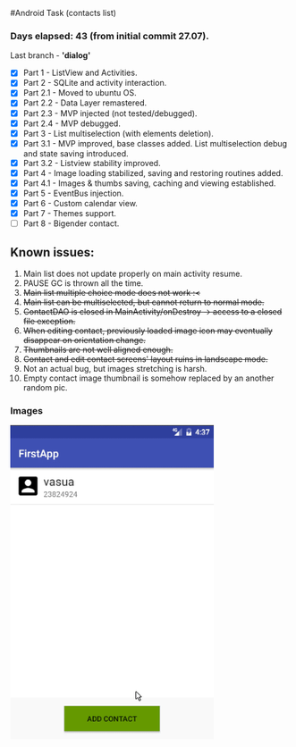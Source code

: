 #Android Task (contacts list)

### Days elapsed: 43 (from initial commit 27.07).
Last branch - **'dialog'**

* [x] Part 1 - ListView and Activities.
* [x] Part 2 - SQLite and activity interaction.
* [x] Part 2.1 - Moved to ubuntu OS.
* [x] Part 2.2 - Data Layer remastered.
* [x] Part 2.3 - MVP injected (not tested/debugged).
* [x] Part 2.4 - MVP debugged.
* [x] Part 3 - List multiselection (with elements deletion).
* [x] Part 3.1 - MVP improved, base classes added. List multiselection debug and state saving introduced. 
* [x] Part 3.2 - Listview stability improved.
* [x] Part 4 - Image loading stabilized, saving and restoring routines added.
* [x] Part 4.1 - Images & thumbs saving, caching and viewing established.
* [x] Part 5 - EventBus injection.
* [x] Part 6 - Custom calendar view.
* [x] Part 7 - Themes support.
* [ ] Part 8 - Bigender contact.

## Known issues:

1. Main list does not update properly on main activity resume.
2. PAUSE GC is thrown all the time.
3. ~~Main list multiple choice mode does not work :<~~
4. ~~Main list can be multiselected, but cannot return to normal mode.~~
5. ~~ContactDAO is closed in MainActivity/onDestroy -> access to a closed file exception.~~
6. ~~When editing contact, previously loaded image icon may eventually disappear on orientation change.~~
7. ~~Thumbnails are not well aligned enough.~~
8. ~~Contact and edit contact screens' layout ruins in landscape mode.~~
9. Not an actual bug, but images stretching is harsh.
10. Empty contact image thumbnail is somehow replaced by an another random pic.

### Images

![Date picker dialog](https://github.com/remagister/com.tudev.firstapp/blob/master/img/scroll.gif)
